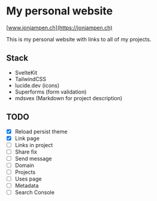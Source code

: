 # My personal website
[www.jonjampen.ch](https://jonjampen.ch)

This is my personal website with links to all of my projects.

## Stack
- SvelteKit
- TailwindCSS
- lucide.dev (icons)
- Superforms (form validation)
- mdsvex (Markdown for project description)

## TODO
- [x] Reload persist theme
- [x] Link page
- [ ] Links in project
- [ ] Share fix
- [ ] Send message
- [ ] Domain
- [ ] Projects
- [ ] Uses page
- [ ] Metadata
- [ ] Search Console
